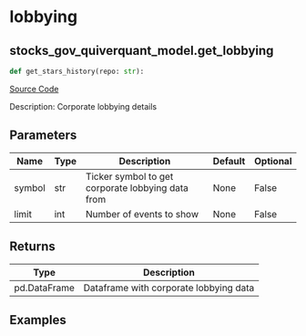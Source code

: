 # lobbying

## stocks_gov_quiverquant_model.get_lobbying

```python
def get_stars_history(repo: str):
```
[Source Code](https://github.com/OpenBB-finance/OpenBBTerminal/tree/main/openbb_terminal/stocks/government/quiverquant_model.py#L530)

Description: Corporate lobbying details

## Parameters

| Name | Type | Description | Default | Optional |
| ---- | ---- | ----------- | ------- | -------- |
| symbol | str | Ticker symbol to get corporate lobbying data from | None | False |
| limit | int | Number of events to show | None | False |

## Returns

| Type | Description |
| ---- | ----------- |
| pd.DataFrame | Dataframe with corporate lobbying data |

## Examples

